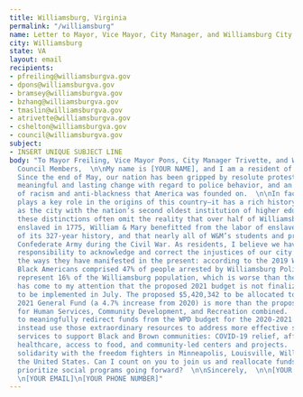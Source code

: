 ```yaml
---
title: Williamsburg, Virginia
permalink: "/williamsburg"
name: Letter to Mayor, Vice Mayor, City Manager, and Williamsburg City Council Members
city: Williamsburg
state: VA
layout: email
recipients:
- pfreiling@williamsburgva.gov
- dpons@williamsburgva.gov
- bramsey@williamsburgva.gov
- bzhang@williamsburgva.gov
- tmaslin@williamsburgva.gov
- atrivette@williamsburgva.gov
- cshelton@williamsburgva.gov
- council@williamsburgva.gov
subject:
- INSERT UNIQUE SUBJECT LINE
body: "To Mayor Freiling, Vice Mayor Pons, City Manager Trivette, and Williamsburg City 
  Council Members,  \n\nMy name is [YOUR NAME], and I am a resident of Williamsburg, VA. 
  Since the end of May, our nation has been gripped by resolute protesters calling for 
  meaningful and lasting change with regard to police behavior, and an end to the structures 
  of racism and anti-blackness that America was founded on.  \n\nIn fact, Williamsburg 
  plays a key role in the origins of this country—it has a rich history and prides itself 
  as the city with the nation’s second oldest institution of higher education. However, 
  these distinctions often omit the reality that over half of Williamsburg’s population was 
  enslaved in 1775, William & Mary benefitted from the labor of enslaved people for 170 out 
  of its 327-year history, and that nearly all of W&M’s students and professors joined the 
  Confederate Army during the Civil War. As residents, I believe we have even more 
  responsibility to acknowledge and correct the injustices of our city’s past as well as 
  the ways they have manifested in the present: according to the 2019 WPD Year End Report, 
  Black Americans comprised 47% of people arrested by Williamsburg Police even though they 
  represent 16% of the Williamsburg population, which is worse than the national ratio.  \n\nIt 
  has come to my attention that the proposed 2021 budget is not finalized and is scheduled 
  to be implemented in July. The proposed $5,420,342 to be allocated to the WPD from the 
  2021 General Fund (a 4.7% increase from 2020) is more than the proposed 2021 allocation 
  for Human Services, Community Development, and Recreation combined.  \n\nI am urging you 
  to meaningfully redirect funds from the WPD budget for the 2020-2021 fiscal year and 
  instead use those extraordinary resources to address more effective social programs and 
  services to support Black and Brown communities: COVID-19 relief, affordable housing, 
  healthcare, access to food, and community-led centers and projects.  \n\nI join in 
  solidarity with the freedom fighters in Minneapolis, Louisville, Williamsburg, and across 
  the United States. Can I count on you to join us and reallocate funds away from WPD to 
  prioritize social programs going forward?  \n\nSincerely,  \n\n[YOUR NAME]\n[YOUR ADDRESS]
  \n[YOUR EMAIL]\n[YOUR PHONE NUMBER]"
---
```


